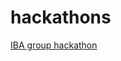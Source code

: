 # hackathons

<a href="https://github.com/Daply/hackathons/blob/master/iba-hackathon/README.md">IBA group hackathon</a>
